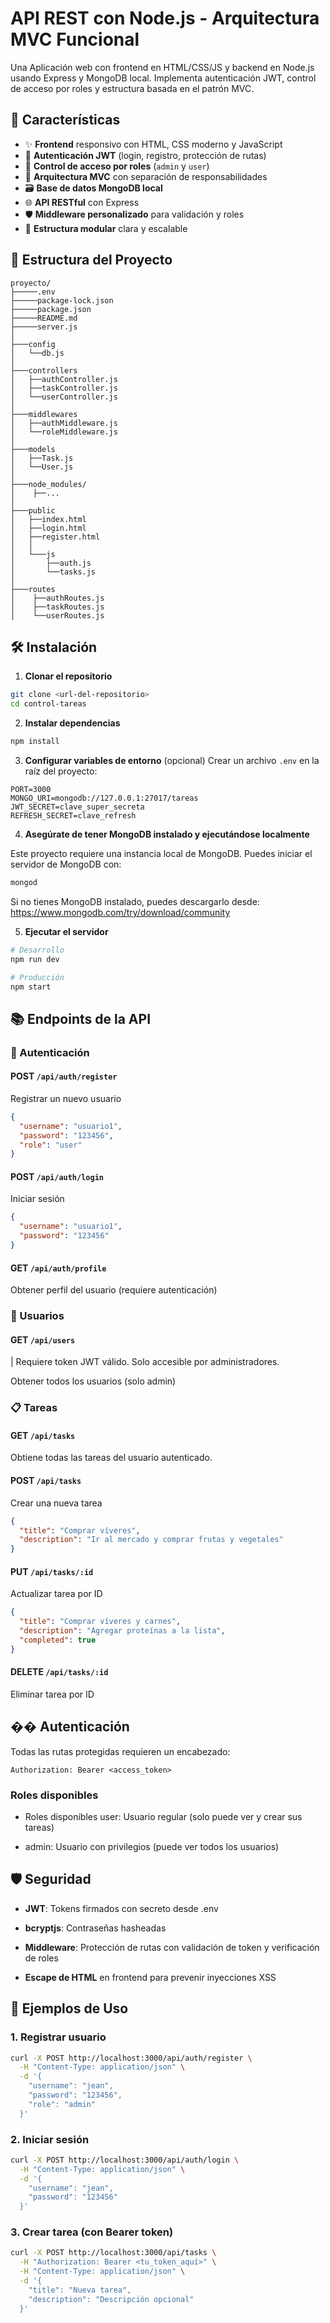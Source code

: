 # API REST con Node.js - Arquitectura MVC Funcional

Una Aplicación web con frontend en HTML/CSS/JS y backend en Node.js usando Express y MongoDB local. Implementa autenticación JWT, control de acceso por roles y estructura basada en el patrón MVC.

## 🚀 Características

- ✨ **Frontend** responsivo con HTML, CSS moderno y JavaScript
- 🔐 **Autenticación JWT** (login, registro, protección de rutas)
- 👥 **Control de acceso por roles** (`admin` y `user`)
- 🧱 **Arquitectura MVC** con separación de responsabilidades
- 🗃️ **Base de datos MongoDB local**
- 🌐 **API RESTful** con Express
- 🛡️ **Middleware personalizado** para validación y roles
- 📁 **Estructura modular** clara y escalable

## 📁 Estructura del Proyecto

```
proyecto/ 
├─────.env
├─────package-lock.json
├─────package.json
├─────README.md
├─────server.js
│
├───config
│   └──db.js
│
├───controllers
│   ├──authController.js
│   ├──taskController.js
│   └──userController.js
│
├───middlewares
│   ├──authMiddleware.js
│   └──roleMiddleware.js
│
├───models
│   ├──Task.js
│   └──User.js
│
├───node_modules/
│    ├──...
│
├───public
│   ├──index.html
│   ├──login.html
│   ├──register.html
│   │
│   └───js
│       ├──auth.js
│       └──tasks.js
│
├───routes
│    ├──authRoutes.js
│    ├──taskRoutes.js
│    └──userRoutes.js
```

## 🛠️ Instalación

1. **Clonar el repositorio**

```bash
git clone <url-del-repositorio>
cd control-tareas
```

2. **Instalar dependencias**

```bash
npm install
```

3. **Configurar variables de entorno** (opcional)
   Crear un archivo `.env` en la raíz del proyecto:

```env
PORT=3000
MONGO_URI=mongodb://127.0.0.1:27017/tareas
JWT_SECRET=clave_super_secreta
REFRESH_SECRET=clave_refresh
```

4. **Asegúrate de tener MongoDB instalado y ejecutándose localmente**

Este proyecto requiere una instancia local de MongoDB.
Puedes iniciar el servidor de MongoDB con:

```bash
mongod
```

Si no tienes MongoDB instalado, puedes descargarlo desde: https://www.mongodb.com/try/download/community

5. **Ejecutar el servidor**

```bash
# Desarrollo
npm run dev

# Producción
npm start
```

## 📚 Endpoints de la API

### 🔐 Autenticación

#### POST `/api/auth/register`

Registrar un nuevo usuario

```json
{
  "username": "usuario1",
  "password": "123456",
  "role": "user"
}
```

#### POST `/api/auth/login`

Iniciar sesión

```json
{
  "username": "usuario1",
  "password": "123456"
}
```

#### GET `/api/auth/profile`

Obtener perfil del usuario (requiere autenticación)

### 👥 Usuarios

#### GET `/api/users`

| Requiere token JWT válido. Solo accesible por administradores.

Obtener todos los usuarios (solo admin)

### 📋 Tareas

#### GET `/api/tasks`

Obtiene todas las tareas del usuario autenticado.

#### POST `/api/tasks`

Crear una nueva tarea
```json
{
  "title": "Comprar víveres",
  "description": "Ir al mercado y comprar frutas y vegetales"
}
```

#### PUT `/api/tasks/:id`

Actualizar tarea por ID

```json
{
  "title": "Comprar víveres y carnes",
  "description": "Agregar proteínas a la lista",
  "completed": true
}
```

#### DELETE  `/api/tasks/:id`

Eliminar tarea por ID

## �� Autenticación

Todas las rutas protegidas requieren un encabezado:

```
Authorization: Bearer <access_token>
```

### Roles disponibles

- Roles disponibles
user: Usuario regular (solo puede ver y crear sus tareas)

- admin: Usuario con privilegios (puede ver todos los usuarios)

## 🛡️ Seguridad

- **JWT**: Tokens firmados con secreto desde .env

- **bcryptjs**: Contraseñas hasheadas

- **Middleware**: Protección de rutas con validación de token y verificación de roles

- **Escape de HTML** en frontend para prevenir inyecciones XSS

## 🚀 Ejemplos de Uso

### 1. Registrar usuario

```bash
curl -X POST http://localhost:3000/api/auth/register \
  -H "Content-Type: application/json" \
  -d '{
    "username": "jean",
    "password": "123456",
    "role": "admin"
  }'
```

### 2. Iniciar sesión

```bash
curl -X POST http://localhost:3000/api/auth/login \
  -H "Content-Type: application/json" \
  -d '{
    "username": "jean",
    "password": "123456"
  }'
```

### 3. Crear tarea (con Bearer token)

```bash
curl -X POST http://localhost:3000/api/tasks \
  -H "Authorization: Bearer <tu_token_aquí>" \
  -H "Content-Type: application/json" \
  -d '{
    "title": "Nueva tarea",
    "description": "Descripción opcional"
  }'
```